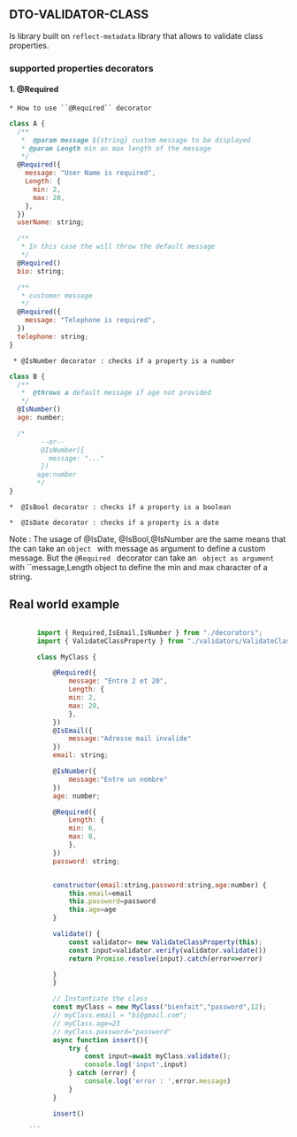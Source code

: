 ## DTO-VALIDATOR-CLASS

Is library built on `reflect-metadata` library that allows to validate class properties.

### supported properties decorators

#### 1. @Required

    * How to use ``@Required`` decorator

```javascript
class A {
  /**
   *  @param message ${string} custom message to be displayed
   * @param Length min an max length of the message
   */
  @Required({
    message: "User Name is required",
    Length: {
      min: 2,
      max: 20,
    },
  })
  userName: string;

  /**
   * In this case the will throw the default message
   */
  @Required()
  bio: string;

  /**
   * customer message
   */
  @Required({
    message: "Telephone is required",
  })
  telephone: string;
}
```

     * @IsNumber decorator : checks if a property is a number

```javascript
class B {
  /**
   *  @throws a default message if age not provided
   */
  @IsNumber()
  age: number;

  /*  
        --or--
        @IsNumber({
          message: "..."
        })
       age:number
       */
}
```

    *  @IsBool decorator : checks if a property is a boolean

    *  @IsDate decorator : checks if a property is a date

Note : The usage of @IsDate, @IsBool,@IsNumber are the same means that the can take an `object ` with message as argument to define a custom message. But the `@Required ` decorator can take an ` object as argument` with ``message,Length object to define the min and max character of a string.

## Real world example

````javascript

       import { Required,IsEmail,IsNumber } from "./decorators";
       import { ValidateClassProperty } from "./validators/ValidateClassProperty";

       class MyClass {

           @Required({
               message: "Entre 2 et 20",
               Length: {
               min: 2,
               max: 20,
               },
           })
           @IsEmail({
               message:"Adresse mail invalide"
           })
           email: string;

           @IsNumber({
               message:"Entre un nombre"
           })
           age: number;

           @Required({
               Length: {
               min: 6,
               max: 8,
               },
           })
           password: string;


           constructor(email:string,password:string,age:number) {
               this.email=email
               this.password=password
               this.age=age
           }

           validate() {
               const validator= new ValidateClassProperty(this);
               const input=validator.verify(validator.validate())
               return Promise.resolve(input).catch(error=>error)

           }
           }

           // Instantiate the class
           const myClass = new MyClass("bienfait","password",12);
           // myClass.email = "bi@gmail.com";
           // myClass.age=23
           // myClass.password="password"
           async function insert(){
               try {
                   const input=await myClass.validate();
                   console.log('input',input)
               } catch (error) {
                   console.log('error : ',error.message)
               }
           }

           insert()

     ```


````
